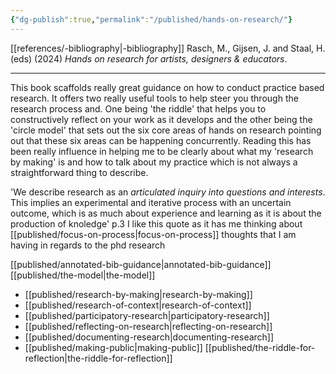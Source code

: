```yaml
---
{"dg-publish":true,"permalink":"/published/hands-on-research/"}
---
```


[[references/-bibliography\|-bibliography]]
Rasch, M., Gijsen, J. and Staal, H. (eds) (2024) _Hands on research for artists, designers & educators_.

---
This book scaffolds really great guidance on how to conduct practice based research. It offers two really useful tools to help steer you through the research process and. One being 'the riddle' that helps you to constructively reflect on your work as it develops and the other being the 'circle model' that sets out the six core areas of hands on research pointing out that these six areas can be happening concurrently. Reading this has been really influence in helping me to be clearly about what my 'research by making' is and how to talk about my practice which is not always a straightforward thing to describe. 

'We describe research as an _articulated inquiry into questions and interests_. This implies an experimental and iterative process with an uncertain outcome, which is as much about experience and learning as it is about the production of knoledge' p.3 
I like this quote as it has me thinking about [[published/focus-on-process\|focus-on-process]] thoughts that I am having in regards to the phd research

[[published/annotated-bib-guidance\|annotated-bib-guidance]]
[[published/the-model\|the-model]]
- [[published/research-by-making\|research-by-making]]
- [[published/research-of-context\|research-of-context]]
- [[published/participatory-research\|participatory-research]]
- [[published/reflecting-on-research\|reflecting-on-research]]
- [[published/documenting-research\|documenting-research]]
- [[published/making-public\|making-public]]
[[published/the-riddle-for-reflection\|the-riddle-for-reflection]]